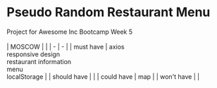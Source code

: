 # Pseudo Random Restaurant Menu
Project for Awesome Inc Bootcamp Week 5
</br></br>
| MOSCOW | |
| - | - |
| must have | axios<br>responsive design<br>restaurant information<br>menu<br>localStorage |
| should have |  |
| could have | map |
| won't have |  |